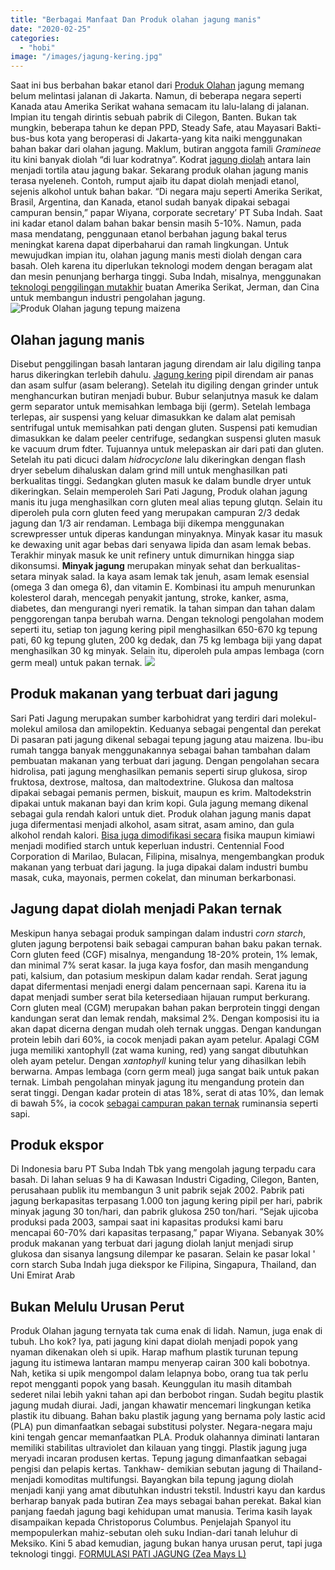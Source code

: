 ```yaml
---
title: "Berbagai Manfaat Dan Produk olahan jagung manis"
date: "2020-02-25"
categories: 
  - "hobi"
image: "/images/jagung-kering.jpg"
---
```


Saat ini bus berbahan bakar etanol dari [Produk Olahan](http://localhost/mitra/produk-olahan-kelapa-pandan-wangi.html) jagung memang belum melintasi jalanan di Jakarta. Namun, di beberapa negara seperti Kanada atau Amerika Serikat wahana semacam itu lalu-lalang di jalanan. Impian itu tengah dirintis sebuah pabrik di Cilegon, Banten. Bukan tak mungkin, beberapa tahun ke depan PPD, Steady Safe, atau Mayasari Bakti-bus-bus kota yang beroperasi di Jakarta-yang kita naiki menggunakan bahan bakar dari olahan jagung. Maklum, butiran anggota famili _Gramineae_ itu kini banyak diolah “di luar kodratnya”. Kodrat [jagung diolah](http://localhost/mitra/budidaya-jagung-tanah-pasir-sprinkler.html) antara lain menjadi tortila atau jagung bakar. Sekarang produk olahan jagung manis terasa nyeleneh. Contoh, rumput ajaib itu dapat diolah menjadi etanol, sejenis alkohol untuk bahan bakar. “Di negara maju seperti Amerika Serikat, Brasil, Argentina, dan Kanada, etanol sudah banyak dipakai sebagai campuran bensin,” papar Wiyana, corporate secretary’ PT Suba Indah. Saat ini kadar etanol dalam bahan bakar bensin masih 5-10%. Namun, pada masa mendatang, penggunaan etanol berbahan jagung bakal terus meningkat karena dapat diperbaharui dan ramah lingkungan. Untuk mewujudkan impian itu, olahan jagung manis mesti diolah dengan cara basah. Oleh karena itu diperlukan teknologi modem dengan beragam alat dan mesin penunjang berharga tinggi. Suba Indah, misalnya, menggunakan [teknologi penggilingan mutakhir](http://localhost/mitra/mesin-pemipil-jagung-otomatis-dari.html) buatan Amerika Serikat, Jerman, dan Cina untuk membangun industri pengolahan jagung. ![Produk Olahan jagung tepung maizena](/images/ekstrak-1024x787.jpg)

## Olahan jagung manis

Disebut penggilingan basah lantaran jagung direndam air lalu digiling tanpa harus dikeringkan terlebih dahulu. [Jagung kering](http://localhost/mitra/budidaya-jagung-tanah-pasir-sprinkler.html) pipil direndam air panas dan asam sulfur (asam belerang). Setelah itu digiling dengan grinder untuk menghancurkan butiran menjadi bubur. Bubur selanjutnya masuk ke dalam germ separator untuk memisahkan lembaga biji (germ). Setelah lembaga terlepas, air suspensi yang keluar dimasukkan ke dalam alat pemisah sentrifugal untuk memisahkan pati dengan gluten. Suspensi pati kemudian dimasukkan ke dalam peeler centrifuge, sedangkan suspensi gluten masuk ke vacuum drum fdter. Tujuannya untuk melepaskan air dari pati dan gluten. Setelah itu pati dicuci dalam _hidrocyclone_ lalu dikeringkan dengan flash dryer sebelum dihaluskan dalam grind mill untuk menghasilkan pati berkualitas tinggi. Sedangkan gluten masuk ke dalam bundle dryer untuk dikeringkan. Selain memperoleh Sari Pati Jagung, Produk olahan jagung manis itu juga menghasilkan corn gluten meal alias tepung glutqn. Selain itu diperoleh pula corn gluten feed yang merupakan campuran 2/3 dedak jagung dan 1/3 air rendaman. Lembaga biji dikempa menggunakan screwpresser untuk diperas kandungan minyaknya. Minyak kasar itu masuk ke dewaxing unit agar bebas dari senyawa lipida dan asam lemak bebas. Terakhir minyak masuk ke unit refinery untuk dimurnikan hingga siap dikonsumsi. **Minyak jagung** merupakan minyak sehat dan berkualitas-setara minyak salad. Ia kaya asam lemak tak jenuh, asam lemak esensial (omega 3 dan omega 6), dan vitamin E. Kombinasi itu ampuh menurunkan kolesterol darah, mencegah penyakit jantung, stroke, kanker, asma, diabetes, dan mengurangi nyeri rematik. Ia tahan simpan dan tahan dalam penggorengan tanpa berubah warna. Dengan teknologi pengolahan modem seperti itu, setiap ton jagung kering pipil menghasilkan 650-670 kg tepung pati, 60 kg tepung gluten, 200 kg dedak, dan 75 kg lembaga biji yang dapat menghasilkan 30 kg minyak. Selain itu, diperoleh pula ampas lembaga (corn germ meal) untuk pakan ternak. ![](/images/pipil-1024x585.jpg)

## Produk makanan yang terbuat dari jagung

Sari Pati Jagung merupakan sumber karbohidrat yang terdiri dari molekul-molekul amilosa dan amilopektin. Keduanya sebagai pengental dan perekat Di pasaran pati jagung dikenal sebagai tepung jagung atau maizena. Ibu-ibu rumah tangga banyak menggunakannya sebagai bahan tambahan dalam pembuatan makanan yang terbuat dari jagung. Dengan pengolahan secara hidrolisa, pati jagung menghasilkan pemanis seperti sirup glukosa, sirop fruktosa, dextrose, maltosa, dan maltodextrine. Glukosa dan maltosa dipakai sebagai pemanis permen, biskuit, maupun es krim. Maltodekstrin dipakai untuk makanan bayi dan krim kopi. Gula jagung memang dikenal sebagai gula rendah kalori untuk diet. Produk olahan jagung manis dapat juga difermentasi menjadi alkohol, asam sitrat, asam amino, dan gula alkohol rendah kalori. [Bisa juga dimodifikasi secara](http://localhost/mitra/budidaya-sarang-walet-bisa-diternakan.html) fisika maupun kimiawi menjadi modified starch untuk keperluan industri. Centennial Food Corporation di Marilao, Bulacan, Filipina, misalnya, mengembangkan produk makanan yang terbuat dari jagung. Ia juga dipakai dalam industri bumbu masak, cuka, mayonais, permen cokelat, dan minuman berkarbonasi.

## Jagung dapat diolah menjadi Pakan ternak

Meskipun hanya sebagai produk sampingan dalam industri _corn starch_, gluten jagung berpotensi baik sebagai campuran bahan baku pakan ternak. Corn gluten feed (CGF) misalnya, mengandung 18-20% protein, 1% lemak, dan minimal 7% serat kasar. Ia juga kaya fosfor, dan masih mengandung pati, kalsium, dan potasium meskipun dalam kadar rendah. Serat jagung dapat difermentasi menjadi energi dalam pencernaan sapi. Karena itu ia dapat menjadi sumber serat bila ketersediaan hijauan rumput berkurang. Corn gluten meal (CGM) merupakan bahan pakan berprotein tinggi dengan kandungan serat dan lemak rendah, maksimal 2%. Dengan komposisi itu ia akan dapat dicerna dengan mudah oleh ternak unggas. Dengan kandungan protein lebih dari 60%, ia cocok menjadi pakan ayam petelur. Apalagi CGM juga memiliki xantophyll (zat wama kuning, red) yang sangat dibutuhkan oleh ayam petelur. Dengan _xantophyll_ kuning telur yang dihasilkan lebih berwarna. Ampas lembaga (corn germ meal) juga sangat baik untuk pakan ternak. Limbah pengolahan minyak jagung itu mengandung protein dan serat tinggi. Dengan kadar protein di atas 18%, serat di atas 10%, dan lemak di bawah 5%, ia cocok [sebagai campuran pakan ternak](http://localhost/mitra/ternak-kroto-skala-rumahan-untuk-pemula.html) ruminansia seperti sapi.

## Produk ekspor

Di Indonesia baru PT Suba Indah Tbk yang mengolah jagung terpadu cara basah. Di lahan seluas 9 ha di Kawasan Industri Cigading, Cilegon, Banten, perusahaan publik itu membangun 3 unit pabrik sejak 2002. Pabrik pati jagung berkapasitas terpasang 1.000 ton jagung kering pipil per hari, pabrik minyak jagung 30 ton/hari, dan pabrik glukosa 250 ton/hari. “Sejak ujicoba produksi pada 2003, sampai saat ini kapasitas produksi kami baru mencapai 60-70% dari kapasitas terpasang,” papar Wiyana. Sebanyak 30% produk makanan yang terbuat dari jagung diolah lanjut menjadi sirup glukosa dan sisanya langsung dilempar ke pasaran. Selain ke pasar lokal ' corn starch Suba Indah juga diekspor ke Filipina, Singapura, Thailand, dan Uni Emirat Arab

## Bukan Melulu Urusan Perut

Produk Olahan jagung ternyata tak cuma enak di lidah. Namun, juga enak di tubuh. Lho kok? Iya, pati jagung kini dapat diolah menjadi popok yang nyaman dikenakan oleh si upik. Harap mafhum plastik turunan tepung jagung itu istimewa lantaran mampu menyerap cairan 300 kali bobotnya. Nah, ketika si upik mengompol dalam lelapnya bobo, orang tua tak perlu repot mengganti popok yang basah. Keunggulan itu masih ditambah sederet nilai lebih yakni tahan api dan berbobot ringan. Sudah begitu plastik jagung mudah diurai. Jadi, jangan khawatir mencemari lingkungan ketika plastik itu dibuang. Bahan baku plastik jagung yang bernama poly lastic acid (PLA) pun dimanfaatkan sebagai substitusi polyster. Negara-negara maju kini tengah gencar memanfaatkan PLA. Produk olahannya diminati lantaran memiliki stabilitas ultraviolet dan kilauan yang tinggi. Plastik jagung juga meryadi incaran produsen kertas. Tepung jagung dimanfaatkan sebagai pengisi dan pelapis kertas. Tankhaw- demikian sebutan jagung di Thailand-menjadi komoditas multifungsi. Bayangkan bila tepung jagung diolah menjadi kanji yang amat dibutuhkan industri tekstil. Industri kayu dan kardus berharap banyak pada butiran Zea mays sebagai bahan perekat. Bakal kian panjang faedah jagung bagi kehidupan umat manusia. Terima kasih layak disampaikan kepada Christoporus Columbus. Penjelajah Spanyol itu mempopulerkan mahiz-sebutan oleh suku Indian-dari tanah leluhur di Meksiko. Kini 5 abad kemudian, jagung bukan hanya urusan perut, tapi juga teknologi tinggi. [FORMULASI PATI JAGUNG (Zea Mays L)](http://www.researchgate.net/publication/329272197_FORMULASI_PATI_JAGUNG_Zea_Mays_L_DENGAN_TEPUNG_TAPIOKA_TERHADAP_SIFAT_FISIKOKIMIA_BAKSO_IKAN_GABUS_Ophiocephalus_Striatus)
